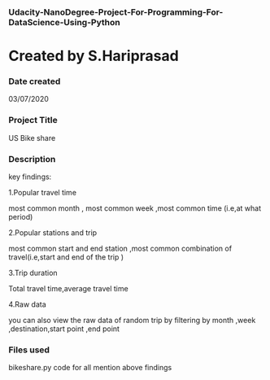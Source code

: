 ### Udacity-NanoDegree-Project-For-Programming-For-DataScience-Using-Python
# Created by S.Hariprasad
### Date created
03/07/2020

### Project Title
US Bike share

### Description

key findings:

1.Popular travel time

most common month , most common week ,most common time (i.e,at what period)

2.Popular stations and trip

most common start and end station ,most common combination of travel(i.e,start and end of the trip )

3.Trip duration

Total travel time,average travel time

4.Raw data

you can also view the raw data of random trip by filtering by month ,week ,destination,start point ,end point

### Files used

bikeshare.py code for all  mention above findings



